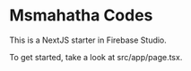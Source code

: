 # Msmahatha Codes 

This is a NextJS starter in Firebase Studio.

To get started, take a look at src/app/page.tsx.
